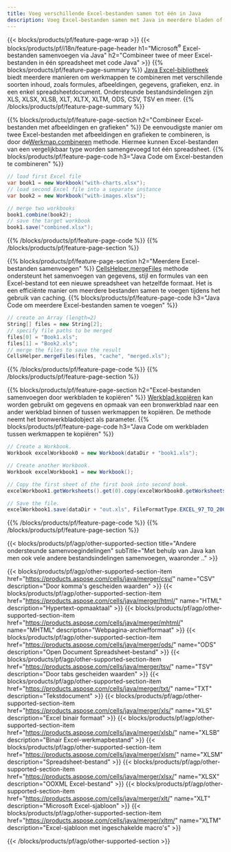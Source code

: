 ```yaml
---
title: Voeg verschillende Excel-bestanden samen tot één in Java
description: Voeg Excel-bestanden samen met Java in meerdere bladen of een enkel blad. Voeg Excel-documenten samen, combineer of voeg ze samen tot PDF, Afbeeldingen en HTML.
---
```

{{< blocks/products/pf/feature-page-wrap >}}
{{< blocks/products/pf/i18n/feature-page-header h1="Microsoft<sup>&reg;</sup> Excel-bestanden samenvoegen via Java" h2="Combineer twee of meer Excel-bestanden in één spreadsheet met code Java" >}}
{{% blocks/products/pf/feature-page-summary %}}
[Java Excel-bibliotheek](/cells/nl/java/) biedt meerdere manieren om werkmappen te combineren met verschillende soorten inhoud, zoals formules, afbeeldingen, gegevens, grafieken, enz. in een enkel spreadsheetdocument. Ondersteunde bestandsindelingen zijn XLS, XLSX, XLSB, XLT, XLTX, XLTM, ODS, CSV, TSV en meer.
{{% /blocks/products/pf/feature-page-summary %}}

{{% blocks/products/pf/feature-page-section h2="Combineer Excel-bestanden met afbeeldingen en grafieken" %}}
 De eenvoudigste manier om twee Excel-bestanden met afbeeldingen en grafieken te combineren, is door de[Werkmap.combineren](https://reference.aspose.com/cells/java/com.aspose.cells/workbook#combine(com.aspose.cells.Workbook)) methode. Hiermee kunnen Excel-bestanden van een vergelijkbaar type worden samengevoegd tot één spreadsheet.
{{% blocks/products/pf/feature-page-code h3="Java Code om Excel-bestanden te combineren" %}}

```cs
// load first Excel file
var book1 = new Workbook("with-charts.xlsx");
// load second Excel file into a separate instance
var book2 = new Workbook("with-images.xlsx");

// merge two workbooks
book1.combine(book2);
// save the target workbook 
book1.save("combined.xlsx");
```
{{% /blocks/products/pf/feature-page-code %}}
{{% /blocks/products/pf/feature-page-section %}}

{{% blocks/products/pf/feature-page-section h2="Meerdere Excel-bestanden samenvoegen" %}}
[CellsHelper.mergeFiles](https://reference.aspose.com/cells/java/com.aspose.cells/cellshelper#mergeFiles) methode ondersteunt het samenvoegen van gegevens, stijl en formules van een Excel-bestand tot een nieuwe spreadsheet van hetzelfde formaat. Het is een efficiënte manier om meerdere bestanden samen te voegen tijdens het gebruik van caching.
{{% blocks/products/pf/feature-page-code h3="Java Code om meerdere Excel-bestanden samen te voegen" %}}

```cs
// create an Array (length=2)
String[] files = new String[2];
// specify file paths to be merged
files[0] = "Book1.xls";
files[1] = "Book2.xls";
// merge the files to save the result
CellsHelper.mergeFiles(files, "cache", "merged.xls");

```
{{% /blocks/products/pf/feature-page-code %}}
{{% /blocks/products/pf/feature-page-section %}}

{{% blocks/products/pf/feature-page-section h2="Excel-bestanden samenvoegen door werkbladen te kopiëren" %}}
[Werkblad.kopiëren](https://reference.aspose.com/cells/java/com.aspose.cells/worksheet#copy(com.aspose.cells.Worksheet)) kan worden gebruikt om gegevens en opmaak van een bronwerkblad naar een ander werkblad binnen of tussen werkmappen te kopiëren. De methode neemt het bronwerkbladobject als parameter.
{{% blocks/products/pf/feature-page-code h3="Java Code om werkbladen tussen werkmappen te kopiëren" %}}

```cs
// Create a Workbook.
Workbook excelWorkbook0 = new Workbook(dataDir + "book1.xls");

// Create another Workbook.
Workbook excelWorkbook1 = new Workbook();

// Copy the first sheet of the first book into second book.
excelWorkbook1.getWorksheets().get(0).copy(excelWorkbook0.getWorksheets().get(0));

// Save the file.
excelWorkbook1.save(dataDir + "out.xls", FileFormatType.EXCEL_97_TO_2003);
```
{{% /blocks/products/pf/feature-page-code %}}
{{% /blocks/products/pf/feature-page-section %}}

{{< blocks/products/pf/agp/other-supported-section title="Andere ondersteunde samenvoegindelingen" subTitle="Met behulp van Java kan men ook vele andere bestandsindelingen samenvoegen, waaronder .." >}}

{{< blocks/products/pf/agp/other-supported-section-item href="https://products.aspose.com/cells/java/merger/csv/" name="CSV" description="Door komma\'s gescheiden waarden" >}}
{{< blocks/products/pf/agp/other-supported-section-item href="https://products.aspose.com/cells/java/merger/html/" name="HTML" description="Hypertext-opmaaktaal" >}}
{{< blocks/products/pf/agp/other-supported-section-item href="https://products.aspose.com/cells/java/merger/mhtml/" name="MHTML" description="Webpagina-archiefformaat" >}}
{{< blocks/products/pf/agp/other-supported-section-item href="https://products.aspose.com/cells/java/merger/ods/" name="ODS" description="Open Document Spreadsheet-bestand" >}}
{{< blocks/products/pf/agp/other-supported-section-item href="https://products.aspose.com/cells/java/merger/tsv/" name="TSV" description="Door tabs gescheiden waarden" >}}
{{< blocks/products/pf/agp/other-supported-section-item href="https://products.aspose.com/cells/java/merger/txt/" name="TXT" description="Tekstdocument" >}}
{{< blocks/products/pf/agp/other-supported-section-item href="https://products.aspose.com/cells/java/merger/xls/" name="XLS" description="Excel binair formaat" >}}
{{< blocks/products/pf/agp/other-supported-section-item href="https://products.aspose.com/cells/java/merger/xlsb/" name="XLSB" description="Binair Excel-werkmapbestand" >}}
{{< blocks/products/pf/agp/other-supported-section-item href="https://products.aspose.com/cells/java/merger/xlsm/" name="XLSM" description="Spreadsheet-bestand" >}}
{{< blocks/products/pf/agp/other-supported-section-item href="https://products.aspose.com/cells/java/merger/xlsx/" name="XLSX" description="OOXML Excel-bestand" >}}
{{< blocks/products/pf/agp/other-supported-section-item href="https://products.aspose.com/cells/java/merger/xlt/" name="XLT" description="Microsoft Excel-sjabloon" >}}
{{< blocks/products/pf/agp/other-supported-section-item href="https://products.aspose.com/cells/java/merger/xltm/" name="XLTM" description="Excel-sjabloon met ingeschakelde macro\'s" >}}

{{< /blocks/products/pf/agp/other-supported-section >}}
